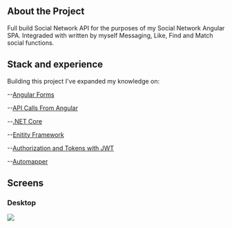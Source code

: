 ## About the Project
Full build Social Network API for the purposes of my Social Network Angular SPA.
Integraded with written by myself Messaging, Like, Find and Match social functions.

## Stack and experience
Building this project I've expanded my knowledge on:
 
 --[Angular Forms](https://angular.io/guide/reactive-forms)
 
 --[API Calls From Angular](https://angular.io/guide/http)

 --[.NET Core](https://github.com/dotnet/core)
 
 --[Enitity Framework](https://docs.microsoft.com/en-us/ef/ef6/)
 
 --[Authorization and Tokens with JWT](http://jasonwatmore.com/post/2018/08/14/aspnet-core-21-jwt-authentication-tutorial-with-example-api)

 --[Automapper](https://medium.com/ps-its-huuti/how-to-get-started-with-automapper-and-asp-net-core-2-ecac60ef523f)


## Screens

### Desktop
![](https://thumbs.gfycat.com/ChillyIncompatibleBigmouthbass-size_restricted.gif)

